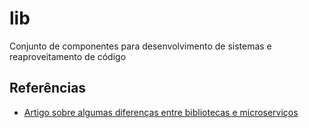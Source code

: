 # lib

Conjunto de componentes para desenvolvimento de sistemas e reaproveitamento de código

## Referências

- [Artigo sobre algumas diferenças entre bibliotecas e microserviços](https://blog.staticvoid.co.nz/2017/library_vs_microservice/) 